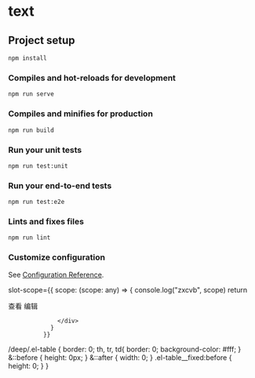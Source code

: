 # text

## Project setup
```
npm install
```

### Compiles and hot-reloads for development
```
npm run serve
```

### Compiles and minifies for production
```
npm run build
```

### Run your unit tests
```
npm run test:unit
```

### Run your end-to-end tests
```
npm run test:e2e
```

### Lints and fixes files
```
npm run lint
```

### Customize configuration
See [Configuration Reference](https://cli.vuejs.org/config/).


 <!-- 这是登录
      <el-form ref="form" props={{
        model: this.elProps
      }} label-width="80px">
        <el-form-item label="活动名称">
          <el-input v-model={this.nakcname} placeholder="请输入内容"></el-input>
        </el-form-item>
      </el-form>
      <el-button type="danger" onClick={this.logs.bind(this)}>危险按钮</el-button> -->




slot-scope={{
                scope: (scope: any) => {
                  console.log("zxcvb", scope)
                  return <div>
                    <el-button type="text" size="small">查看</el-button>
                    <el-button type="text" size="small">编辑</el-button>

                  </div>
                }
              }}









/deep/.el-table {
		 border: 0;
		 th,
		 tr,
		 td{
			  border: 0;
			  background-color: #fff;
		 }
		 &::before {
			  height: 0px;
		  }
		  &::after {
			 width: 0;
		  }
		 .el-table__fixed:before {
			 height: 0;
		  }
	 }
